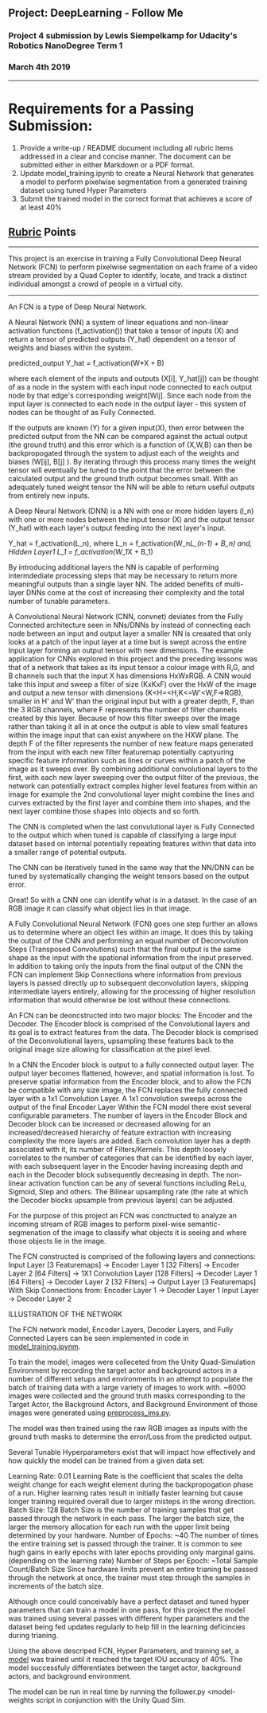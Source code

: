 ## Project: DeepLearning - Follow Me
### Project 4 submission by Lewis Siempelkamp for Udacity's Robotics NanoDegree Term 1 
### March 4th 2019

---
[//]: # (Image References)

[image1]: ./images/1.jpg


# Requirements for a Passing Submission:
1. Provide a write-up / README document including all rubric items addressed in a clear and concise manner. The document can be submitted either in either Markdown or a PDF format.
2. Update model_training.ipynb to create a Neural Network that generates a model to perform pixelwise segmentation from a generated training dataset using tuned Hyper Parameters  
3. Submit the trained model in the correct format that achieves a score of at least 40%

## [Rubric](https://review.udacity.com/#!/rubrics/1155/view) Points
 
---

This project is an exercise in training a Fully Convolutional Deep Neural Network (FCN) to perform pixelwise segmentation on each frame of a video stream provided by a Quad Copter to identify, locate, and track a distinct individual amongst a crowd of people in a virtual city.

---

An FCN is a type of Deep Neural Network. 

A Neural Network (NN) a system of linear equations and non-linear activation functions (f_activation()) that take a tensor of inputs (X) and return a tensor of predicted outputs (Y_hat) dependent on a tensor of weights and biases within the system.

predicted_output Y_hat = f_activation(W*X + B)

where each element of the inputs and outputs (X[i], Y_hat[j]) can be thought of as a node in the system with each input node connected to each output node by that edge's corresponding weight[Wij]. 
Since each node from the input layer is connected to each node in the output layer - this system of nodes can be thought of as Fully Connected.
 
If the outputs are known (Y) for a given input(X), then error between the predicted output from the NN can be compared against the actual output (the ground truth) and this error which is a function of (X,W,B) can then be backpropogated through the system to adjust each of the weights and biases (W[ij], B[j] ). 
By iterating through this process many times the weight tensor will eventually be tuned to the point that the error between the calculated output and the ground truth output becomes small.
With an adequately tuned weight tensor the NN will be able to return useful outputs from entirely new inputs.

A Deep Neural Network (DNN) is a NN with one or more hidden layers (l_n) with one or more nodes between the input tensor (X) and the output tensor (Y_hat) with each layer's output feeding into the next layer's input.

Y_hat = f_activation(L_n), 
where L_n = f_activation(W_n*L_(n-1) + B_n) and,
Hidden Layer1 L_1 = f_activation(W_1*X + B_1)

By introducing additional layers the NN is capable of performing intermdediate processing steps that may be necessary to return more meaningful outputs than a single layer NN.
The added benefits of multi-layer DNNs come at the cost of increasing their complexity and the total number of tunable parameters.

A Convolutional Neural Network (CNN, convnet) deviates from the Fully Connected architecture seen in NNs/DNNs by instead of connecting each node between an input and output layer a smaller NN is creaated that only looks at a patch of the input layer at a time but is swept across the entire Input layer forming an output tensor with new dimensions. 
The example application for CNNs explored in this project and the preceding lessons was that of a network that takes as its input tensor a colour image with R,G, and B channels such that the input X has dimensions HxWxRGB.
A CNN would take this input and sweep a filter of size (KxKxF) over the HxW of the image and output a new tensor with dimensions (K<H=<H,K<=W'<W,F=>RGB), smaller in H' and W' than the original input but with a greater depth, F, than the 3 RGB channels, where F represents the number of filter channels created by this layer.
Because of how this filter sweeps over the image rather than taking it all in at once the output is able to view small features within the image input that can exist anywhere on the HXW plane.
The depth F of the filter represents the number of new feature maps generated from the input with each new filter featuremap potentially captyuring specific feature information such as lines or curves within a patch of the image as it sweeps over.
By combining additional convolutional layers to the first, with each new layer sweeping over the output filter of the previous, the network can potentially extract complex higher level features from within an image for example the 2nd convolutional layer might combine the lines and curves extracted by the first layer and combine them into shapes, and the next layer combine those shapes into objects and so forth.

The CNN is completed when the last convulutional layer is Fully Connected to the output which when tuned is capable of classifying a large input dataset based on internal potentially repeating features within that data into a smaller range of potential outputs.

The CNN can be iteratively tuned in the same way that the NN/DNN can be tuned by systematically changing the weight tensors based on the output error.

Great! So with a CNN one can identify what is in a dataset. In the case of an RGB image it can classify what object lies in that image.

A Fully Convolutional Neural Network (FCN) goes one step further an allows us to determine where an object lies within an image.
It does this by taking the output of the CNN and performing an equal number of Deconvolution Steps (Transposed Convolutions) such that the final output is the same shape as the input with the spational information from the input preserved.
In addition to taking only the inputs from the final output of the CNN the FCN can implement Skip Connections where information from previous layers is passed directly up to subsequent deconvolution layers, skipping intermediate layers entirely, allowing for the processing of higher resolution information that would otherwise be lost without these connections.



An FCN can be deoncstructed into two major blocks: The Encoder and the Decoder. 
The Encoder block is comprised of the Convolutional layers and its goal is to extract features from the data.
The Decoder block is comprised of the Deconvolutional layers, upsampling these features back to the original image size allowing for classification at the pixel level.

In a CNN the Encoder block is output to a fully connected output layer. The output layer becomes flattened, however, and spatial information is lost. 
To preserve spatial information from the Encoder block, and to allow the FCN be compatible with any size image, the FCN replaces the fully connected layer with a 1x1 Convolution Layer. A 1x1 convolution sweeps across the output of the final Encoder Layer 
Within the FCN model there exist several configurable parameters. 
    The number of layers in the Encoder Block and Decoder block can be increased or decreased allowing for an increased/decreased hierarchy of feature extraction with increasing complexity the more layers are added.
    Each convolution layer has a depth associated with it, its number of Filters/Kernels. This depth loosely correlates to the number of categories that can be identified by each layer, with each subsequent layer in the Encoder having increasing depth and each in the Decoder block subsequently decreasing in depth.
    The non-linear activation function can be any of several functions including ReLu, Sigmoid, Step and others.
    The Bilinear upsampling rate (the rate at which the Decoder blocks upsample from previous layers) can be adjusted.
    
For the purpose of this project an FCN was conctructed to analyze an incoming stream of RGB images to perform pixel-wise semantic-segmenation of the image to classify what objects it is seeing and where those objects lie in the image.

The FCN constructed is comprised of the following layers and connections:
    Input Layer [3 Featuremaps] -> Encoder Layer 1 [32 Filters] -> Encoder Layer 2 [64 Filters] -> 1X1 Convolution Layer [128 Filters] -> Decoder Layer 1 [64 Filters] -> Decoder Layer 2 [32 Filters] -> Output Layer [3 Featuremaps]
With Skip Connections from: 
    Encoder Layer 1 -> Decoder Layer 1
    Input Layer -> Decoder Layer 2

ILLUSTRATION OF THE NETWORK
    
The FCN network model, Encoder Layers, Decoder Layers, and Fully Connected Layers can be seen implemented in code in [model_training.ipynm](/code/).


To train the model, images were colleceted from the Unity Quad-Simulation Environment by recording the target actor and background actors in a number of different setups and environments in an attempt to populate the batch of training data with a large variety of images to work with.
~6000 images were collected and the ground truth masks corresponding to the Target Actor, the Background Actors, and Background Environment of those images were generated using [preprocess_ims.py](/code/preprocess_ims.py).

The model was then trained using the raw RGB images as inputs with the ground truth masks to determine the error/Loss from the predicted output.     

Several Tunable Hyperparameters exist that will impact how effectively and how quickly the model can be trained from a given data set:

Learning Rate: 0.01
    Learning Rate is the coefficient that scales the delta weight change for each weight element during the backpropogation phase of a run. Higher learning rates result in initially faster learning but cause longer training required overall due to larger misteps in the wrong direction.
Batch Size: 128
    Batch Size is the number of training samples that get passed through the network in each pass. The larger the batch size, the larger the memory allocation for each run with the upper limit being determined by your hardware. 
Number of Epochs: ~40
    The number of times the entire training set is passed through the trainer. It is common to see hugh gains in early epochs with later epochs providing only marginal gains. (depending on the learning rate)
Number of Steps per Epoch: ~Total Sample Count/Batch Size
    Since hardware limits prevent an entire trianing be passed through the network at once, the trainer must step through the samples in increments of the batch size.

Although once could conceivably have a perfect dataset and tuned hyper parameters that can train a model in one pass, for this project the model was trained using several passes with different hyper parameters and the dataset being fed updates regularly to help fill in the learning deficincies during trianing.    

Using the above descriped FCN, Hyper Parameters, and training set, a [model](/data/weights/model_weightsA8) was trained until it reached the target IOU accuracy of 40%.
The model successfuly differentiates between the target actor, background actors, and background environment.

The model can be run in real time by running the follower.py <model-weights script in conjunction with the Unity Quad Sim.
